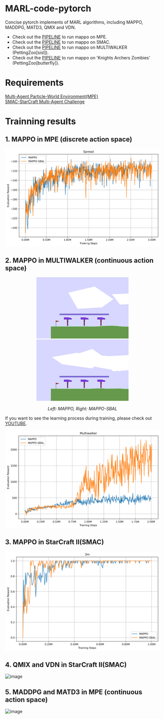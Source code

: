 # MARL-code-pytorch
Concise pytorch implements of MARL algorithms, including MAPPO, MADDPG, MATD3, QMIX and VDN.
- Check out the [PIPELINE](https://colab.research.google.com/drive/1Ffmd-AXx6NehiddVK5NIgQOGM5MJE4Qt) to run mappo on MPE.
- Check out the [PIPELINE](https://colab.research.google.com/drive/1f8Aa8KTXwHayQgXitOxrx0ODThNpMpxS) to run mappo on SMAC.
- Check out the [PIPELINE](https://colab.research.google.com/drive/1kBkdh8z7fFi_YG96nyfVYGwwGJMd_65Y) to run mappo on MULTIWALKER (PettingZoo[sisl]).
- Check out the [PIPELINE](https://colab.research.google.com/drive/1iwUXTvtUi1mj5z-9MvOpylY8yJfUNmHH) to run mappo on 'Knights Archers Zombies' (PettingZoo[butterfly]).
# Requirements
[Multi-Agent Particle-World Environment(MPE)](https://github.com/openai/multiagent-particle-envs)<br />
[SMAC-StarCraft Multi-Agent Challenge](https://github.com/oxwhirl/smac)<br />

# Trainning results
## 1. MAPPO in MPE (discrete action space)
![image](assets/spread.png)

## 2. MAPPO in MULTIWALKER (continuous action space)
<p align="center"> <img src="assets/mappo-multiwalker/multiwalker_steps_2000041.gif" width="300" alt="multiwalker" /> <img src="assets/mappo-shapley-multiwalker/multiwalker_steps_2000234.gif" width="300" alt="multiwalker" /> </p> <p align="center"> <em>Left: MAPPO, Right: MAPPO-SBAL</em> </p>


If you want to see the learning process during training, please check out [YOUTUBE](https://www.youtube.com/watch?v=erYeBC8ItZQ).

![image](assets/multiwalker.png)

## 3. MAPPO in  StarCraft II(SMAC)
![image](assets/smac_3m.png)

## 4. QMIX and VDN in StarCraft II(SMAC)
![image](https://github.com/Lizhi-sjtu/MARL-code-pytorch/blob/main/3.QMIX_VDN_SMAC/QMIX_SMAC_training_result.png)

## 5. MADDPG and MATD3 in MPE (continuous action space)
![image](https://github.com/Lizhi-sjtu/MARL-code-pytorch/blob/main/4.MADDPG_MATD3_MPE/MADDPG_MATD3_training_result.png)

